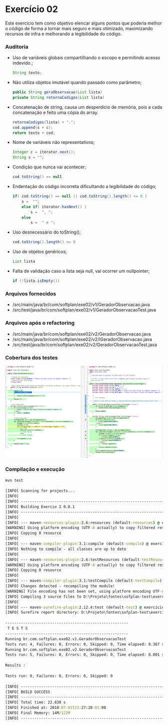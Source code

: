 # Exercício 02
Este exercício tem como objetivo elencar alguns pontos que poderia melhor o código de forma a tornar mais seguro e mais otimizado, maximizando recursos de infra e melhorando a legibilidade do código.
### Auditoria
* Uso de variáveis globais compartilhando o escopo e permitindo acesso indevido.;
	```java
	String texto;
	```
* Não utiliza objetos imutável quando passado como parâmetro;
	```java
	public String geraObservacao(List lista)
	private String retornaCodigos(List lista)
	```
* Concatenação de string, causa um desperdício de memória, pois a cada concatenação e feito uma cópia do array.
	```java
	retornaCodigos(lista) + ".";
	cod.append(s + c);
	return texto + cod;
	```
* Nome de variáveis não representativos;
	```java
	Integer c = iterator.next();
	String s = "";
	```
* Condição que nunca vai acontecer; 
	```java
	cod.toString() == null
	```
* Endentação do código incorreta dificultando a legibilidade do código; 
	```java
	if( cod.toString() == null || cod.toString().length() <= 0 )
		s =  "";
		else if( iterator.hasNext() )
			s =  ", ";
		else
			s =  " e ";
	```
* Uso desnecessário do toString();
	```java
	cod.toString().length() <= 0
	```
* Uso de objetos genéricos;
	```java
	List lista
	```
* Falta de validação caso a lista seja null, vai ocorrer um nullpointer;
	```java
	if (!lista.isEmpty()) 
	```
### Arquivos fornecidos

* /src/main/java/br/com/softplan/exe02/v1/GeradorObservacao.java
* /src/test/java/br/com/softplan/exe02/v1/GeradorObservacaoTest.java

### Arquivos após o refactoring

* /src/main/java/br/com/softplan/exe02/v2/GeradorObservacao.java
* /src/main/java/br/com/softplan/exe02/v2/IGeradorObservacao.java
* /src/test/java/br/com/softplan/exe02/v2/GeradorObservacaoTest.java

### Cobertura dos testes
![Cobertura de teste V1 e V2 ](./cobertura.png)
### Compilação e execução
```cmd
mvn test

[INFO] Scanning for projects...
[INFO]                                                                         
[INFO] ------------------------------------------------------------------------
[INFO] Building Exercio 2 0.0.1
[INFO] ------------------------------------------------------------------------
[INFO] 
[INFO] --- maven-resources-plugin:2.6:resources (default-resources) @ exercicio-02 ---
[WARNING] Using platform encoding (UTF-8 actually) to copy filtered resources, i.e. build is platform dependent!
[INFO] Copying 0 resource
[INFO] 
[INFO] --- maven-compiler-plugin:3.1:compile (default-compile) @ exercicio-02 ---
[INFO] Nothing to compile - all classes are up to date
[INFO] 
[INFO] --- maven-resources-plugin:2.6:testResources (default-testResources) @ exercicio-02 ---
[WARNING] Using platform encoding (UTF-8 actually) to copy filtered resources, i.e. build is platform dependent!
[INFO] Copying 0 resource
[INFO] 
[INFO] --- maven-compiler-plugin:3.1:testCompile (default-testCompile) @ exercicio-02 ---
[INFO] Changes detected - recompiling the module!
[WARNING] File encoding has not been set, using platform encoding UTF-8, i.e. build is platform dependent!
[INFO] Compiling 3 source files to D:\Projeto\fontes\sofplan-test\exercicio-02\target\test-classes
[INFO] 
[INFO] --- maven-surefire-plugin:2.12.4:test (default-test) @ exercicio-02 ---
[INFO] Surefire report directory: D:\Projeto\fontes\sofplan-test\exercicio-02\target\surefire-reports

-------------------------------------------------------
 T E S T S
-------------------------------------------------------
Running br.com.softplan.exe02.v1.GeradorObservacaoTest
Tests run: 4, Failures: 0, Errors: 0, Skipped: 0, Time elapsed: 0.367 sec
Running br.com.softplan.exe02.v2.GeradorObservacaoTest
Tests run: 5, Failures: 0, Errors: 0, Skipped: 0, Time elapsed: 0.001 sec

Results :

Tests run: 9, Failures: 0, Errors: 0, Skipped: 0

[INFO] ------------------------------------------------------------------------
[INFO] BUILD SUCCESS
[INFO] ------------------------------------------------------------------------
[INFO] Total time: 22.830 s
[INFO] Finished at: 2018-07-03T23:27:20-03:00
[INFO] Final Memory: 14M/122M
[INFO] ------------------------------------------------------------------------

```	



